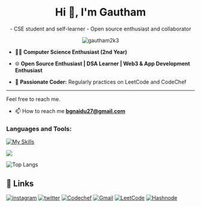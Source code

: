 <h1 align="center">Hi 👋, I'm Gautham</h1>
<p align="center">
- CSE student and self-learner
- Open source enthusiast and collaborator
</p>

<p align="center"> <img src="https://komarev.com/ghpvc/?username=gautham2k3&label=Profile%20views&color=0e75b6&style=flat" alt="gautham2k3" /> </p>

- 👨‍💻 **Computer Science Enthusiast (2nd Year)**

- 🌐 **Open Source Enthusiast | DSA Learner | Web3 & App Development Enthusiast**

- 🧠 **Passionate Coder:** Regularly practices on LeetCode and CodeChef

---

Feel free to reach me.

- 📫 How to reach me **bgnaidu27@gmail.com**

<p align="left">
</p>

<h3 align="left">Languages and Tools:</h3>

[![My Skills](https://skillicons.dev/icons?i=c,cpp,git,java,ps&theme=dark)](https://skillicons.dev)

![](https://github-readme-stats-sigma-five.vercel.app/api?username=gautham2k3&theme=gotham&hide_border=false&include_all_commits=true&count_private=false)

![Top Langs](https://github-readme-stats.vercel.app/api/top-langs/?username=gautham2k3&hide_progress=true&theme=dark)

## 🔗 Links
[![instagram](https://img.shields.io/badge/Instagram-E4405F?style=for-the-badge&logo=instagram&logoColor=white
)](https://www.instagram.com/gautham2k3/)
[![twitter](https://img.shields.io/badge/twitter-1DA1F2?style=for-the-badge&logo=twitter&logoColor=white)](https://twitter.com/gautham2k3)
[![Codechef](https://img.shields.io/badge/Codechef-%23B92B27.svg?&style=for-the-badge&logo=Codechef&logoColor=white
)](https://www.codechef.com/users/gautham2k3)
[![Gmail](https://img.shields.io/badge/Gmail-D14836?style=for-the-badge&logo=gmail&logoColor=white
)](mailto:bgautham27@gmail.com?)
[![LeetCode](https://img.shields.io/badge/LeetCode-000000?style=for-the-badge&logo=LeetCode&logoColor=#d16c06)](https://leetcode.com/gautham2k3/)
[![Hashnode](https://img.shields.io/badge/Hashnode-2962FF?style=for-the-badge&logo=hashnode&logoColor=white)](https://gautham2k3.hashnode.dev/)


<!---
gautham2k3/gautham2k3 is a ✨ special ✨ repository because its `README.md` (this file) appears on your GitHub profile.
You can click the Preview link to take a look at your changes.
--->
